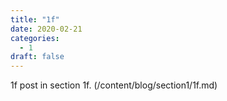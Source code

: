 ```yaml
---
title: "1f"
date: 2020-02-21
categories:
  - 1
draft: false
---
```


1f post in section 1f. (/content/blog/section1/1f.md)
